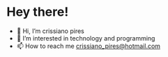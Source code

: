 # Hey there!
- 👋 Hi, I’m crissiano pires
- 👀 I’m interested in technology and programming
- 📫 How to reach me crissiano_pires@hotmail.com 

<!---
crissipires/crissipires is a ✨ special ✨ repository because its `README.md` (this file) appears on your GitHub profile.
You can click the Preview link to take a look at your changes.
--->
